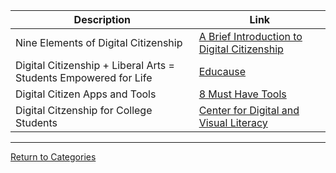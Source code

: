 | Description | Link |
|-------------|------|
| Nine Elements of Digital Citizenship | [A Brief Introduction to Digital Citizenship](https://www.youtube.com/watch?v=oNB5JFLarH8) |
| Digital Citizenship + Liberal Arts = Students Empowered for Life | [Educause](https://er.educause.edu/articles/2017/6/digital-citizenship-liberal-arts-students-empowered-for-life) |
| Digital Citizen Apps and Tools | [8 Must Have Tools](http://www.theedadvocate.org/8-must-digital-citizenship-apps-tools-resources/ )|
| Digital Citzenship for College Students | [Center for Digital and Visual Literacy](https://dcenter.agnesscott.org/general-information/digital-citizenship-for-college-students/) |

<hr>

[Return to Categories](./index.md)


